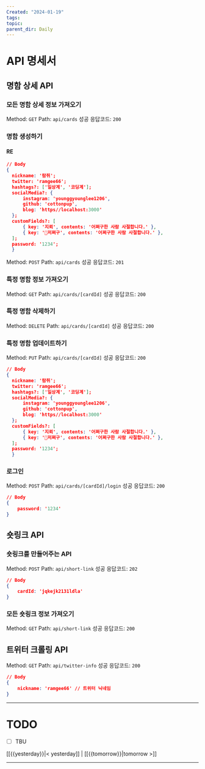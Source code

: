 ```yaml
---
Created: "2024-01-19"
tags: 
topic: 
parent_dir: Daily
---
```

# API 명세서
## 명함 상세 API
### 모든 명함 상세 정보 가져오기
Method: `GET`
Path: `api/cards`
성공 응답코드: `200`
### 명함 생성하기
#### RE
```json
// Body
{
  nickname: '람쥐';
  twitter: 'ramgee66';
  hashtags?: ['일상계', '코딩계'];
  socialMedia?: {
	  instagram: 'younggyounglee1206',
	  github: 'cottonpup',
	  blog: 'https//localhost:3000'
  };
  customFields?: [
	  { key: '지뢰', contents: '어쩌구한 사람 사절합니다.' },
	  { key: '저쩌구', contents: '어쩌구한 사람 사절합니다.' },
  ];
  password: '1234';
  }
```
Method: `POST`
Path: `api/cards`
성공 응답코드: `201`

### 특정 명함 정보 가져오기
Method: `GET`
Path: `api/cards/[cardId]`
성공 응답코드: `200`

### 특정 명함 삭제하기
Method: `DELETE`
Path: `api/cards/[cardId]`
성공 응답코드: `200`

### 특정 명함 업데이트하기
Method: `PUT`
Path: `api/cards/[cardId]`
성공 응답코드: `200`
```json
// Body
{
  nickname: '람쥐';
  twitter: 'ramgee66';
  hashtags?: ['일상계', '코딩계'];
  socialMedia?: {
	  instagram: 'younggyounglee1206',
	  github: 'cottonpup',
	  blog: 'https//localhost:3000'
  };
  customFields?: [
	  { key: '지뢰', contents: '어쩌구한 사람 사절합니다.' },
	  { key: '저쩌구', contents: '어쩌구한 사람 사절합니다.' },
  ];
  password: '1234';
  }
```
### 로그인
Method: `POST`
Path: `api/cards/[cardId]/login`
성공 응답코드: `200`
```json
// Body
{
	password: '1234'
}
```

## 숏링크 API
### 숏링크를 만들어주는 API
Method: `POST`
Path: `api/short-link`
성공 응답코드: `202`
```json
// Body
{
	cardId: 'jqkejk2131ldla'
}
```

### 모든 숏링크 정보 가져오기
Method: `GET`
Path: `api/short-link`
성공 응답코드: `200`

## 트위터 크롤링 API
Method: `GET`
Path: `api/twitter-info`
성공 응답코드: `200`
```json
// Body
{
	nickname: 'ramgee66' // 트위터 닉네임
}
```
----
# TODO
- [ ] TBU 
  
[[{{yesterday}}|< yesterday]] | [[{{tomorrow}}|tomorrow >]]  
  
---  
